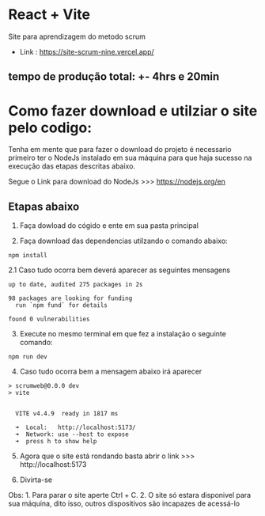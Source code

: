 # React + Vite

Site para aprendizagem do metodo scrum
- Link : https://site-scrum-nine.vercel.app/

## tempo de produção total: +- 4hrs e 20min

# Como fazer download e utilziar o site pelo codigo:

Tenha em mente que para fazer o download do projeto é necessario primeiro ter o NodeJs instalado em sua máquina para que haja sucesso na execução das etapas descritas abaixo.

Segue o Link para download do NodeJs >>> https://nodejs.org/en

## Etapas abaixo

1. Faça dowload do cógido e ente em sua pasta principal

2. Faça download das dependencias utilzando o comando abaixo:
```shell
npm install
```
2.1 Caso tudo ocorra bem deverá aparecer as seguintes mensagens
```shell
up to date, audited 275 packages in 2s

98 packages are looking for funding
  run `npm fund` for details       

found 0 vulnerabilities
```

3. Execute no mesmo terminal em que fez a instalação o seguinte comando:
```shell
npm run dev
```
4. Caso tudo ocorra bem a mensagem abaixo irá aparecer
```shell
> scrumweb@0.0.0 dev
> vite


  VITE v4.4.9  ready in 1817 ms

  ➜  Local:   http://localhost:5173/
  ➜  Network: use --host to expose
  ➜  press h to show help
```
5. Agora que o site está rondando basta abrir o link >>> http://localhost:5173

6. Divirta-se

Obs: 1. Para parar o site aperte Ctrl + C. 2. O site só estara disponivel para sua máquina, dito isso, outros dispositivos são incapazes de acessá-lo
